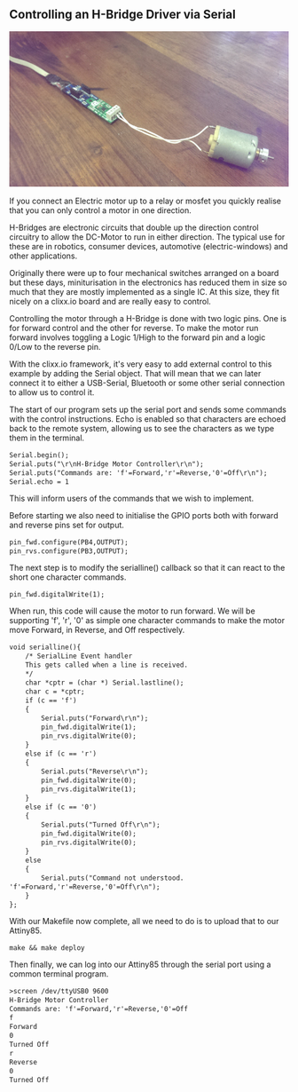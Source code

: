 Controlling an H-Bridge Driver via Serial
-----------------------------------------

![circuit-graphic](images/attiny-hbridge.jpg)

If you connect an Electric motor up to a relay or mosfet you quickly
realise that you can only control a motor in one direction.

H-Bridges are electronic circuits that double up the direction control
circuitry to allow the DC-Motor to run in either direction. The typical use
for these are in robotics, consumer devices, automotive (electric-windows) 
and other applications.

Originally there were up to four mechanical switches arranged on a board
but these days, miniturisation in the electronics has reduced them in size 
so much that they are mostly implemented as a single IC. At this size, they fit nicely on a clixx.io
board and are really easy to control. 

Controlling the motor through a H-Bridge is done with two logic pins. 
One is for forward control and the other for reverse. To make the motor run 
forward involves toggling a Logic 1/High to the forward pin and a logic 0/Low to the
reverse pin.

With the clixx.io framework, it's very easy to add external control to
this example by adding the Serial object. That will mean that we can
later connect it to either a USB-Serial, Bluetooth or some other serial
connection to allow us to control it.

The start of our program sets up the serial port and sends some
commands with the control instructions. Echo is enabled so that
characters are echoed back to the remote system, allowing us to
see the characters as we type them in the terminal.

    Serial.begin();
    Serial.puts("\r\nH-Bridge Motor Controller\r\n");
    Serial.puts("Commands are: 'f'=Forward,'r'=Reverse,'0'=Off\r\n");
    Serial.echo = 1

This will inform users of the commands that we wish to implement.

Before starting we also need to initialise the GPIO ports both with
forward and reverse pins set for output.

    pin_fwd.configure(PB4,OUTPUT);
    pin_rvs.configure(PB3,OUTPUT);

The next step is to modify the serialline() callback so that it
can react to the short one character commands.

    pin_fwd.digitalWrite(1);

When run, this code will cause the motor to run forward.
We will be supporting 'f', 'r', '0' as simple one character commands
to make the motor move Forward, in Reverse, and Off respectively.

    void serialline(){
        /* SerialLine Event handler
        This gets called when a line is received.
        */
        char *cptr = (char *) Serial.lastline();
        char c = *cptr;
        if (c == 'f')
        {
            Serial.puts("Forward\r\n");
            pin_fwd.digitalWrite(1);
            pin_rvs.digitalWrite(0);
        }
        else if (c == 'r')
        {
            Serial.puts("Reverse\r\n");
            pin_fwd.digitalWrite(0);
            pin_rvs.digitalWrite(1);
        }
        else if (c == '0')
        {
            Serial.puts("Turned Off\r\n");
            pin_fwd.digitalWrite(0);
            pin_rvs.digitalWrite(0);
        }
        else
        {
            Serial.puts("Command not understood. 'f'=Forward,'r'=Reverse,'0'=Off\r\n");
        }
    };

With our Makefile now complete, all we need to do is to upload that to
our Attiny85.

    make && make deploy
    
Then finally, we can log into our Attiny85 through the serial port using
a common terminal program.

    >screen /dev/ttyUSB0 9600
    H-Bridge Motor Controller
    Commands are: 'f'=Forward,'r'=Reverse,'0'=Off
    f
    Forward
    0
    Turned Off
    r
    Reverse
    0
    Turned Off

